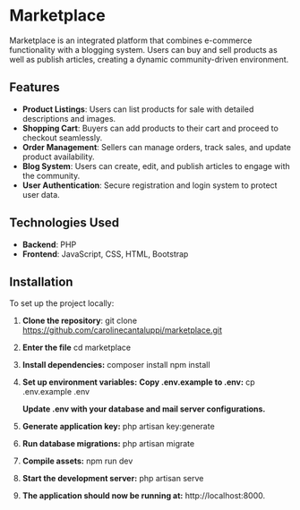 # Marketplace

Marketplace is an integrated platform that combines e-commerce functionality with a blogging system. 
Users can buy and sell products as well as publish articles, creating a dynamic community-driven environment.

## Features

- **Product Listings**: Users can list products for sale with detailed descriptions and images.
- **Shopping Cart**: Buyers can add products to their cart and proceed to checkout seamlessly.
- **Order Management**: Sellers can manage orders, track sales, and update product availability.
- **Blog System**: Users can create, edit, and publish articles to engage with the community.
- **User Authentication**: Secure registration and login system to protect user data.

## Technologies Used

- **Backend**: PHP
- **Frontend**: JavaScript, CSS, HTML, Bootstrap

## Installation

To set up the project locally:

1. **Clone the repository**:
   git clone https://github.com/carolinecantaluppi/marketplace.git

2. **Enter the file**
   cd marketplace

3. **Install dependencies:**
    composer install
    npm install

4. **Set up environment variables:**
    **Copy .env.example to .env:**
    cp .env.example .env

    **Update .env with your database and mail server configurations.**

5. **Generate application key:**
    php artisan key:generate

6. **Run database migrations:**
    php artisan migrate

7. **Compile assets:**
    npm run dev

8. **Start the development server:**
    php artisan serve

9. **The application should now be running at:**
    http://localhost:8000.
